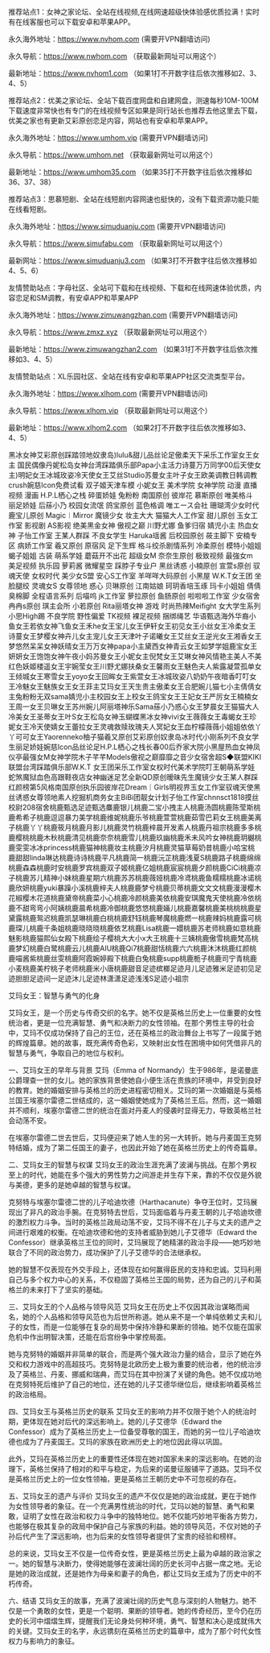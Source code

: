 推荐站点1：女神之家论坛、全站在线视频,在线网速超级快体验感优质拉满！实时有在线客服也可以下载安卓和苹果APP。

永久海外地址：https://www.nvhom.com (需要开VPN翻墙访问)

永久导航：https://www.nwhom.com （获取最新网址可以用这个）

最新地址：https://www.nvhom1.com （如果1打不开数字往后依次推移如2、3、4、5）

推荐站点2：优美之家论坛、全站下载百度网盘和自建网盘，测速每秒10M-100M下载速度非常快也有专门的在线视频专区如果是同行站长也推荐去他这里去下载，优美之家也有更新艾彩原创恋足内容，网站也有安卓和苹果APP。

永久海外地址：https://www.umhom.vip (需要开VPN翻墙访问)

永久导航：https://www.umhom.net （获取最新网址可以用这个）

最新地址：https://www.umhom35.com （如果35打不开数字往后依次推移如36、37、38）

推荐站点3：思慕短剧、全站在线短剧内容网速也挺快的，没有下载资源功能只能在线看短剧。

永久海外地址：https://www.simuduanju.com (需要开VPN翻墙访问)

永久导航：https://www.simufabu.com （获取最新网址可以用这个）

最新网址：https://www.simuduanju3.com （如果3打不开数字往后依次推移如4、5、6）

友情赞助站点：字母社区、全站可下载和在线视频、下载和在线网速体验优质，内容恋足和SM调教，有安卓APP和苹果APP

永久海外地址：https://www.zimuwangzhan.com (需要开VPN翻墙访问)

永久导航：https://www.zmxz.xyz （获取最新网址可以用这个）

最新地址：https://www.zimuwangzhan2.com （如果31打不开数字往后依次推移如3、4、5）

友情赞助站点：XL乐园社区、全站在线有安卓和苹果APP社区交流类型平台。

永久海外地址：https://www.xlhom.com (需要开VPN翻墙访问)

永久导航：https://www.xlhom.vip （获取最新网址可以用这个）

最新地址：https://www.xlhom2.com （如果2打不开数字往后依次推移如3、4、5）

黑冰女神艾彩原创踩踏领地奴隶岛)lulu&甜儿品丝论足傲柔天下采乐工作室女王女主 国民偶像丹妮松岛女神台湾踩踏俱乐部Papa小主活力诗蔓万万同学00后天使女主)明妃女王冰城玫姿冷天使女王艾丝Studio苏曼女主叶子女王欧美调教日韩调教crush婉慈Icon免费试看 双子姬天津车模 小妮女王 美术学院 女神学院 动漫 直播视频 漫画 H.P.L栖心之栈 碎蛋娇娃 兔粉粉 南国原创 彼岸花 慕斯原创 唯美格斗 丽足娇娃 后蕬小乃 校园女流氓 鸽宝原创 蓝色格调 唯エース会社 珊瑚湾少女时代 鹿宝儿原创 Magic︱Mirror 魔镜少女 妆主大大 猫猫大人工作室 甜儿原创 玉女工作室 影视剧 AS影视 绝美黑金女神 傲视之巅 川野尤娜 鱼爹归宿 婧児小主 热血女神 子怡工作室 王某人群踩 不良女学生 Haruka瑶酱 后校园原创 莜主脚下 安楠专区 病娇工作室 羲又原创 原宿风 足下生辉 格斗绞杀剧情系列 冷柔原创 模特小姐姐 蝎子姐姐 古装 萌系学娃 蘑菇开不出花 超级女M 奈奈生原创 极致视频 最強女m 美足视频 执乐园 萝莉酱 微耀星空 踩脖子专业户 黑丝诱惑 小楠原创 宣萱s原创 驭魂天使 女权时代 美少女S盟 安心S工作室 羊咩咩大码原创 小黑屋 W.K.T女王团 坐脸腿绞 灵魂女S 女尊领地 惑心 贝琳原创 江南姑娘 珂玥香培玉琢 玛卡小姐姐 倩倩臭棉脚 全程语言系列 后喵呜 jk工作室 萝拉原创 鱼肠原创 啦啦啦工作室 少女宿舍 冉冉s原创 琪主会所 小若原创 Rita丽塔女神 游戏 时尚热辣Meifight 女大学生系列 小思High踢 不良学院 野性偏爱 TK视频 裸足视频 捆绑绳艺 华语甄选海外华裔小鱼女王若依女神飞鱼女王禾he女王宝儿女王伊轩女王初见女王小丝女王冷柔女王诗蔓女王梦樱女神卉儿女主宠儿女王天津叶子诺曦女王艾丝女王逆光女王湘香女王梦悠然呆呆女神妖晴女王万万女神papa小主黛西女神青云女王如梦学姐鹿宝女王妍妍女王饱饱女神午夜小妈苏曼女王小妮女主倪梵女王艾琳女神风情艳主美人不美红色妖姬楼遥女王宇婉莹女王川野尤娜扶桑女王馨雨女王魅色夫人紫露凝萱孤单女王倾城女王寒雪女王yoyo女王回眸女王紫萱女王冰城玫姿八奶奶午夜暗香叮叮女王冷魅女王魅族女王女王菲主艾玛女王天生贵主傲柔女王合肥婉儿猫七小主倩倩女主兔粉粉无双sama婧児小主校园女王上校女王鸽宝女王王妃女王严厉女王楠楠女王周一女王贝琳女王苏州婉儿阿丽塔神乐Sama蕬小乃惑心女王梦晨女王猫猫大人冷美女王圣蒂女王叶S女王松岛女神玉蝴蝶黑冰女神vivi女王薇薇女王毒蝎女王珍妮女王冷天使婧女王蕾拉女王灵魂救赎玫瑰夫人冥妃女王血柠檬薇薇小姐姐依依丫丫可可女王Yaorenneko柚子猫羲又原创艾彩原创奴隶岛冰时代小刚系列不良女学生丽足娇娃婉慈Icon品丝论足H.P.L栖心之栈长春00后乔家大院小黑屋热血女神凤仪亭最强女M女神学院木子芊芊Models傲视之巅靡靡之音少女宿舍超S◆联盟KIKI联盟台湾踩踏俱乐部W.K.T 女王团采乐工作室女权时代美术学院叮王朝萌系学娃蛇煞魔狱血色高跟鞋夜店女神幽迷足艺全新QD原创暧昧先生魔镜少女王某人群踩红颜榜第5风格南国原创执乐园彼岸花Dream｜Girls明视界玉女工作室驭魂天使黑丝诱惑女尊领地素人挖掘机商务女主BiBi团靓女计划子怡工作室chnnsct1818摸丝校尉208宿舍桃鹿甄选足迹甄选麋鹿银儿桃鹿二宝小拽主人桃鹿汤圆桃鹿陈莹斯桃鹿希希子桃鹿逗逗暴力美学桃鹿维妮桃鹿乐爷桃鹿萱萱桃鹿茹雪巴莉女王桃鹿美离子桃鹿丫丫桃鹿筱月桃鹿月影儿桃鹿灵竹桃鹿梓晨开发素人桃鹿丹祖宗桃鹿多多桃鹿樱桃桃鹿木秋桃鹿清见桃鹿奈奈桃鹿雪儿桃鹿玖幽桃鹿禾未风吟女神桃鹿玥樾桃鹿雯雯冰冰princess桃鹿猫神桃鹿妆主桃鹿汐月桃鹿灵猫草莓奶昔桃鹿小哈宝桃鹿甜甜linda琳达桃鹿诗诗桃鹿平凡桃鹿简一桃鹿沅芷桃鹿浅夏S桃鹿路子桃鹿绵绵桃鹿森森桃鹿时安桃鹿罗宾桃鹿双子姬桃鹿亿姐桃鹿宸宸桃鹿夕颜桃鹿CiCi桃鹿凉子桃鹿苏儿精神小妹桃鹿星期六桃鹿苏苏桃鹿薇娅桃鹿冷鸢桃鹿鱼糯糯桃鹿冰诺桃鹿欣妍桃鹿yuki暴躁小溪桃鹿梓夫人桃鹿鹿梦兮桃鹿贝蒂桃鹿文文文桃鹿漫漫樱木花椒樱木花道桃鹿黛帝桃鹿菜小心桃鹿冷颜桃鹿美依桃鹿安琪魔鬼天使桃鹿冷依桃鹿不甜弯弯小阿姨桃鹿晨希桃鹿冷御桃鹿悠悠桃鹿婳儿桃鹿嘉馨桃鹿美桃桃桃鹿星黛露桃鹿鸳迟桃鹿凯瑟琳桃鹿白桃桃鹿舒钰桃鹿琴魔桃鹿燃一桃鹿辣妈桃鹿露可桃鹿琛儿桃鹿千条姐桃鹿晓晓晓桃鹿依艺桃鹿Lisa桃鹿一嬛桃鹿苏老师桃鹿如意桃鹿魅影桃鹿猫熙仙女殿下桃鹿绘子樱桃大大小x大王桃鹿十三姨桃鹿傲雪桃鹿梵高桃鹿梦幻桃鹿白鹭桃鹿云儿桃鹿AIU桃鹿Qi7桃鹿甜恬桃鹿六六桃鹿沐沐桃鹿红颜桃鹿喵酱紫桃鹿丝雯桃鹿阿霞婉婷殿下桃鹿白兔桃鹿supp桃鹿栀子桃鹿司宁青桃鹿小麦桃鹿美柠桃子老师桃鹿米小唐桃鹿甜音足迹槟榔足迹月儿足迹雅米足迹初见足迹胆胆足迹间一足迹沐儿足迹林潇潇足迹浅浅S足迹小祖宗



艾玛女王：智慧与勇气的化身

艾玛女王，是一个历史与传奇交织的名字。她不仅是英格兰历史上一位重要的女性统治者，更是一位充满智慧、勇气和决断力的女性领袖。在那个男性主导的社会中，艾玛不仅成功保持了自己的王位，还在英格兰的政治舞台上书写了一段属于她的辉煌篇章。她的故事，既充满传奇色彩，又映射出女性在困境中如何凭借非凡的智慧与勇气，争取自己的地位与权利。

一、艾玛女王的早年与背景
艾玛（Emma of Normandy）生于986年，是诺曼底公爵理查一世的女儿。她的家族背景使她自小便生活在贵族的环境中，并受到良好的教育。她的婚姻安排与英格兰的历史进程密切相关。艾玛的第一次婚姻是与英格兰国王埃塞尔雷德二世结成的，这一婚姻使她成为了英格兰王后。然而，这一婚姻并不顺利，埃塞尔雷德二世的统治在面对丹麦人的侵袭时显得无力，导致英格兰社会动荡不安。

在埃塞尔雷德二世去世后，艾玛便迎来了她人生的另一大转折。她与丹麦国王克努特结婚，成为了第二任国王的妻子，也因此开始了她在英格兰历史上的传奇篇章。

二、艾玛女王的智慧与权谋
艾玛女王的政治生涯充满了波澜与挑战。在那个男权至上的时代，她能在多个强大的男性势力之间游走并生存下来，靠的不仅仅是外貌与美德，更多的是她卓越的智慧与权谋。

克努特与埃塞尔雷德二世的儿子哈迪坎德（Harthacanute）争夺王位时，艾玛展现出了非凡的政治手腕。在克努特去世后，艾玛面临着与丹麦王朝的儿子哈迪坎德的激烈权力斗争。当时的英格兰政局动荡不安，艾玛不得不在儿子与丈夫的遗产之间进行艰难的权衡。在哈迪坎德和他的支持者威胁到她儿子艾德华（Edward the Confessor）继承英格兰王位的同时，艾玛展现了她精湛的政治手段——她巧妙地联合了不同的政治势力，成功保护了儿子艾德华的合法继承权。

她的智慧不仅表现在外交手段上，还体现在如何赢得臣民的支持和忠诚。艾玛利用自己与多个权力中心的关系，不仅稳固了英格兰王国的局势，还为自己的儿子和英格兰的未来打下了坚实的基础。

三、艾玛女王的个人品格与领导风范
艾玛女王在历史上不仅因其政治谋略而闻名，她的个人品格和领导风范也为后世所称道。她从来不是一个单纯依赖丈夫和儿子的女性，而是一位能够在复杂的局势中保持冷静和果断的领袖。她不仅能在国家危机中作出明智决策，还能在后宫纷争中掌控局面。

她与克努特的婚姻并非简单的联合，而是两个强大政治力量的结合，显示了她在外交和权力游戏中的高超技巧。克努特是北欧历史上极为重要的统治者，他的统治涉及了英格兰、丹麦、挪威和瑞典，而艾玛在其中扮演了关键的角色。她不仅成功地在克努特死后维护了自己的地位，还在她的儿子艾德华继位后，继续影响着英格兰的政治格局。

四、艾玛女王与英格兰历史的联系
艾玛女王的影响力并不仅限于她个人的统治时期，更体现在她对后代的深远影响上。她的儿子艾德华（Edward the Confessor）成为了英格兰历史上一位备受尊敬的国王，而她的另一位儿子哈迪坎德也成为了丹麦国王。艾玛的家族在欧洲历史上的地位因此得以巩固。

此外，艾玛在英格兰历史上的重要性还体现在她对国家未来的深远影响。在她的治理下，英格兰保持了相对的和平与稳定，为后来的诺曼征服铺平了道路。艾玛不仅是英格兰历史上的一位女性领袖，更是英格兰王朝历史中不可忽视的存在。

五、艾玛女王的遗产与评价
艾玛女王的遗产不仅仅是她的政治成就，更在于她作为女性领导者的象征。在一个充满男性统治的时代，艾玛以她的智慧、勇气和果敢，证明了女性在政治和权力斗争中的独特地位。她不仅能巧妙地平衡各方势力，也能够在极其复杂的政局中保护自己与家族的利益。她的领导风范，不仅对她的子孙后代产生了深远影响，也为后来的女性领导者提供了宝贵的经验和榜样。

总的来说，艾玛女王不仅是一位传奇女性，更是英格兰历史上最为卓越的政治家之一。她的智慧与决断力，使得她能够在波澜壮阔的历史长河中占据一席之地。无论是她的政治成就，还是她作为母亲和妻子的角色，都让艾玛女王成为了历史中的不朽传奇。

六、结语
艾玛女王的故事，充满了波澜壮阔的历史气息与深刻的人物魅力。她不仅是一个勇敢的女性，更是一个聪明、果断的领导者。她的传奇经历，至今仍在历史的长河中熠熠生辉，提醒我们无论身处何种环境，勇气、智慧和决心是成就伟大的关键。艾玛女王的名字，永远镌刻在英格兰历史的篇章中，成为了那个时代女性权力与影响力的象征。
